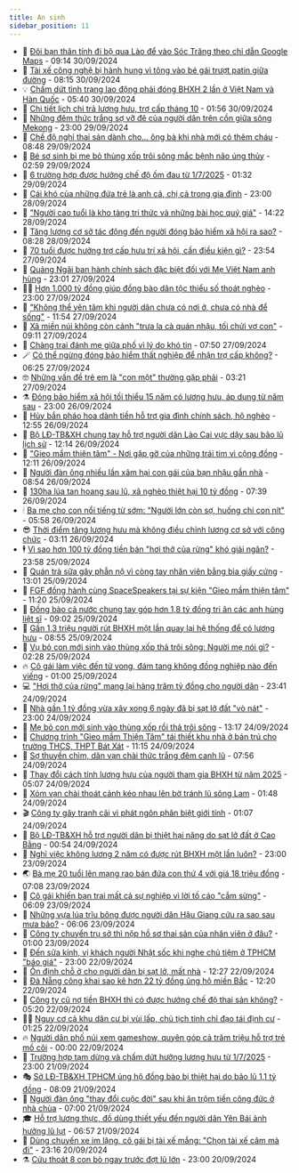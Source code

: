 ```yaml
---
title: An sinh
sidebar_position: 11
---
```


<!-- dantri-an-sinh:START -->
- 👺 [Đôi bạn thân tính đi bộ qua Lào để vào Sóc Trăng theo chỉ dẫn Google Maps](https://dantri.com.vn/an-sinh/doi-ban-than-tinh-di-bo-qua-lao-de-vao-soc-trang-theo-chi-dan-google-maps-20240930153703833.htm) - 09:14 30/09/2024
- 👀 [Tài xế công nghệ bị hành hung vì tông vào bé gái trượt patin giữa đường](https://dantri.com.vn/lao-dong-viec-lam/tai-xe-cong-nghe-bi-hanh-hung-vi-tong-vao-be-gai-truot-patin-giua-duong-20240930142548702.htm) - 08:15 30/09/2024
- 💡 [Chấm dứt tình trạng lao động phải đóng BHXH 2 lần ở Việt Nam và Hàn Quốc](https://dantri.com.vn/an-sinh/cham-dut-tinh-trang-lao-dong-phai-dong-bhxh-2-lan-o-viet-nam-va-han-quoc-20240930101257623.htm) - 05:40 30/09/2024
- 💄 [Chi tiết lịch chi trả lương hưu, trợ cấp tháng 10](https://dantri.com.vn/an-sinh/chi-tiet-lich-chi-tra-luong-huu-tro-cap-thang-10-20240930084852599.htm) - 01:56 30/09/2024
- 🧠 [Những đêm thức trắng sợ vỡ đê của người dân trên cồn giữa sông Mekong](https://dantri.com.vn/an-sinh/nhung-dem-thuc-trang-so-vo-de-cua-nguoi-dan-tren-con-giua-song-mekong-20240929175805586.htm) - 23:00 29/09/2024
- 🫣 [Chế độ nghỉ thai sản dành cho... ông bà khi nhà mới có thêm cháu](https://dantri.com.vn/an-sinh/che-do-nghi-thai-san-danh-cho-ong-ba-khi-nha-moi-co-them-chau-20240929152446851.htm) - 08:48 29/09/2024
- 🥸 [Bé sơ sinh bị mẹ bỏ thùng xốp trôi sông mắc bệnh não úng thủy](https://dantri.com.vn/an-sinh/be-so-sinh-bi-me-bo-thung-xop-troi-song-mac-benh-nao-ung-thuy-20240929084552743.htm) - 02:59 29/09/2024
- 🤭 [6 trường hợp được hưởng chế độ ốm đau từ 1/7/2025](https://dantri.com.vn/an-sinh/6-truong-hop-duoc-huong-che-do-om-dau-tu-172025-20240928182346256.htm) - 01:32 29/09/2024
- 💂 [Cái khó của những đứa trẻ là anh cả, chị cả trong gia đình](https://dantri.com.vn/an-sinh/cai-kho-cua-nhung-dua-tre-la-anh-ca-chi-ca-trong-gia-dinh-20240926161041863.htm) - 23:00 28/09/2024
- 🦣 [&quot;Người cao tuổi là kho tàng tri thức và những bài học quý giá&quot;](https://dantri.com.vn/an-sinh/nguoi-cao-tuoi-la-kho-tang-tri-thuc-va-nhung-bai-hoc-quy-gia-20240928134159511.htm) - 14:22 28/09/2024
- 🧰 [Tăng lương cơ sở tác động đến người đóng bảo hiểm xã hội ra sao?](https://dantri.com.vn/an-sinh/tang-luong-co-so-tac-dong-den-nguoi-dong-bao-hiem-xa-hoi-ra-sao-20240928151654305.htm) - 08:28 28/09/2024
- 🤩 [70 tuổi được hưởng trợ cấp hưu trí xã hội, cần điều kiện gì?](https://dantri.com.vn/an-sinh/70-tuoi-duoc-huong-tro-cap-huu-tri-xa-hoi-can-dieu-kien-gi-20240927170124442.htm) - 23:54 27/09/2024
- 🤖 [Quảng Ngãi ban hành chính sách đặc biệt đối với Mẹ Việt Nam anh hùng](https://dantri.com.vn/an-sinh/quang-ngai-ban-hanh-chinh-sach-dac-biet-doi-voi-me-viet-nam-anh-hung-20240927181341100.htm) - 23:01 27/09/2024
- 🧑‍💻 [Hơn 1.000 tỷ đồng giúp đồng bào dân tộc thiểu số thoát nghèo](https://dantri.com.vn/an-sinh/hon-1000-ty-dong-giup-dong-bao-dan-toc-thieu-so-thoat-ngheo-20240927165230216.htm) - 23:00 27/09/2024
- 🦍 [&quot;Không thể yên tâm khi người dân chưa có nơi ở, chưa có nhà để sống&quot;](https://dantri.com.vn/an-sinh/khong-the-yen-tam-khi-nguoi-dan-chua-co-noi-o-chua-co-nha-de-song-20240927180735929.htm) - 11:54 27/09/2024
- 🦆 [Xã miền núi không còn cảnh &quot;trưa la cà quán nhậu, tối chửi vợ con&quot;](https://dantri.com.vn/an-sinh/xa-mien-nui-khong-con-canh-trua-la-ca-quan-nhau-toi-chui-vo-con-20240927152927702.htm) - 09:11 27/09/2024
- 🌊 [Chàng trai đánh mẹ giữa phố vì lý do khó tin](https://dantri.com.vn/an-sinh/chang-trai-danh-me-giua-pho-vi-ly-do-kho-tin-20240927121116350.htm) - 07:50 27/09/2024
- 🪄 [Có thể ngừng đóng bảo hiểm thất nghiệp để nhận trợ cấp không?](https://dantri.com.vn/an-sinh/co-the-ngung-dong-bao-hiem-that-nghiep-de-nhan-tro-cap-khong-20240927111956695.htm) - 06:25 27/09/2024
- 🤓 [Những vấn đề trẻ em là &quot;con một&quot; thường gặp phải](https://dantri.com.vn/an-sinh/nhung-van-de-tre-em-la-con-mot-thuong-gap-phai-20240924095828298.htm) - 03:21 27/09/2024
- ⚗️ [Đóng bảo hiểm xã hội tối thiểu 15 năm có lương hưu, áp dụng từ năm sau](https://dantri.com.vn/an-sinh/dong-bao-hiem-xa-hoi-toi-thieu-15-nam-co-luong-huu-ap-dung-tu-nam-sau-20240926211657865.htm) - 23:00 26/09/2024
- 💃 [Hủy bắn pháo hoa dành tiền hỗ trợ gia đình chính sách, hộ nghèo](https://dantri.com.vn/an-sinh/huy-ban-phao-hoa-danh-tien-ho-tro-gia-dinh-chinh-sach-ho-ngheo-20240926190159191.htm) - 12:55 26/09/2024
- 💼 [Bộ LĐ-TB&amp;XH chung tay hỗ trợ người dân Lào Cai vực dậy sau bão lũ lịch sử](https://dantri.com.vn/an-sinh/bo-ld-tbxh-chung-tay-ho-tro-nguoi-dan-lao-cai-vuc-day-sau-bao-lu-lich-su-20240926183023023.htm) - 12:14 26/09/2024
- 🤖 [&quot;Gieo mầm thiện tâm&quot; - Nơi gặp gỡ của những trái tim vì cộng đồng](https://dantri.com.vn/an-sinh/gieo-mam-thien-tam-noi-gap-go-cua-nhung-trai-tim-vi-cong-dong-20240926182525680.htm) - 12:11 26/09/2024
- 🧐 [Người đàn ông nhiều lần xâm hại con gái của bạn nhậu gần nhà](https://dantri.com.vn/an-sinh/nguoi-dan-ong-nhieu-lan-xam-hai-con-gai-cua-ban-nhau-gan-nha-20240926142826682.htm) - 08:54 26/09/2024
- 💯 [130ha lúa tan hoang sau lũ, xã nghèo thiệt hại 10 tỷ đồng](https://dantri.com.vn/an-sinh/130ha-lua-tan-hoang-sau-lu-xa-ngheo-thiet-hai-10-ty-dong-20240926120410468.htm) - 07:39 26/09/2024
- 🕯 [Ba mẹ cho con nổi tiếng từ sớm: &quot;Người lớn còn sợ, huống chi con nít&quot;](https://dantri.com.vn/an-sinh/ba-me-cho-con-noi-tieng-tu-som-nguoi-lon-con-so-huong-chi-con-nit-20240926123158222.htm) - 05:58 26/09/2024
- 😎 [Thời điểm tăng lương hưu mà không điều chỉnh lương cơ sở với công chức](https://dantri.com.vn/an-sinh/thoi-diem-tang-luong-huu-ma-khong-dieu-chinh-luong-co-so-voi-cong-chuc-20240926090244952.htm) - 03:11 26/09/2024
- 🕴 [Vì sao hơn 100 tỷ đồng tiền bán &quot;hơi thở của rừng&quot; khó giải ngân?](https://dantri.com.vn/an-sinh/vi-sao-hon-100-ty-dong-tien-ban-hoi-tho-cua-rung-kho-giai-ngan-20240924143220138.htm) - 23:58 25/09/2024
- 🤖 [Quán trà sữa gây phẫn nộ vì còng tay nhân viên bằng bìa giấy cứng](https://dantri.com.vn/an-sinh/quan-tra-sua-gay-phan-no-vi-cong-tay-nhan-vien-bang-bia-giay-cung-20240925133635469.htm) - 13:01 25/09/2024
- 🤡 [FGF đồng hành cùng SpaceSpeakers tại sự kiện &quot;Gieo mầm thiện tâm&quot;](https://dantri.com.vn/an-sinh/fgf-dong-hanh-cung-spacespeakers-tai-su-kien-gieo-mam-thien-tam-20240925180850022.htm) - 11:20 25/09/2024
- 💪 [Đồng bào cả nước chung tay góp hơn 1,8 tỷ đồng tri ân các anh hùng liệt sĩ](https://dantri.com.vn/an-sinh/dong-bao-ca-nuoc-chung-tay-gop-hon-18-ty-dong-tri-an-cac-anh-hung-liet-si-20240925155459393.htm) - 09:02 25/09/2024
- 🌝 [Gần 1,3 triệu người rút BHXH một lần quay lại hệ thống để có lương hưu](https://dantri.com.vn/an-sinh/gan-13-trieu-nguoi-rut-bhxh-mot-lan-quay-lai-he-thong-de-co-luong-huu-20240925152533630.htm) - 08:55 25/09/2024
- 🤩 [Vụ bỏ con mới sinh vào thùng xốp thả trôi sông: Người mẹ nói gì?](https://dantri.com.vn/an-sinh/vu-bo-con-moi-sinh-vao-thung-xop-tha-troi-song-nguoi-me-noi-gi-20240925085805760.htm) - 02:28 25/09/2024
- 🔥 [Cô gái làm việc đến tử vong, đám tang không đồng nghiệp nào đến viếng](https://dantri.com.vn/an-sinh/co-gai-lam-viec-den-tu-vong-dam-tang-khong-dong-nghiep-nao-den-vieng-20240924131238962.htm) - 01:00 25/09/2024
- 💻 [&quot;Hơi thở của rừng&quot; mang lại hàng trăm tỷ đồng cho người dân](https://dantri.com.vn/an-sinh/hoi-tho-cua-rung-mang-lai-hang-tram-ty-dong-cho-nguoi-dan-20240924131723805.htm) - 23:41 24/09/2024
- 💄 [Nhà gần 1 tỷ đồng vừa xây xong 6 ngày đã bị sạt lở đất &quot;vò nát&quot;](https://dantri.com.vn/an-sinh/nha-gan-1-ty-dong-vua-xay-xong-6-ngay-da-bi-sat-lo-dat-vo-nat-20240924202745489.htm) - 23:00 24/09/2024
- 🦆 [Mẹ bỏ con mới sinh vào thùng xốp rồi thả trôi sông](https://dantri.com.vn/an-sinh/me-bo-con-moi-sinh-vao-thung-xop-roi-tha-troi-song-20240924191148626.htm) - 13:17 24/09/2024
- 🐲 [Chương trình &quot;Gieo mầm Thiện Tâm&quot; tái thiết khu nhà ở bán trú cho trường THCS, THPT Bát Xát](https://dantri.com.vn/an-sinh/chuong-trinh-gieo-mam-thien-tam-tai-thiet-khu-nha-o-ban-tru-cho-truong-thcs-thpt-bat-xat-20240924172052657.htm) - 11:15 24/09/2024
- 🥷 [Sợ thuyền chìm, dân vạn chài thức trắng đêm canh lũ](https://dantri.com.vn/an-sinh/so-thuyen-chim-dan-van-chai-thuc-trang-dem-canh-lu-20240924133958289.htm) - 07:56 24/09/2024
- 💯 [Thay đổi cách tính lương hưu của người tham gia BHXH từ năm 2025](https://dantri.com.vn/an-sinh/thay-doi-cach-tinh-luong-huu-cua-nguoi-tham-gia-bhxh-tu-nam-2025-20240923183810909.htm) - 05:07 24/09/2024
- 🧐 [Xóm vạn chài thoát cảnh kéo nhau lên bờ tránh lũ sông Lam](https://dantri.com.vn/an-sinh/xom-van-chai-thoat-canh-keo-nhau-len-bo-tranh-lu-song-lam-20240924011207458.htm) - 01:48 24/09/2024
- 🎬 [Công ty gây tranh cãi vì phát ngôn phân biệt giới tính](https://dantri.com.vn/an-sinh/cong-ty-gay-tranh-cai-vi-phat-ngon-phan-biet-gioi-tinh-20240923165228180.htm) - 01:07 24/09/2024
- 🦍 [Bộ LĐ-TB&amp;XH hỗ trợ người dân bị thiệt hại nặng do sạt lở đất ở Cao Bằng](https://dantri.com.vn/an-sinh/bo-ld-tbxh-ho-tro-nguoi-dan-bi-thiet-hai-nang-do-sat-lo-dat-o-cao-bang-20240924032515283.htm) - 00:54 24/09/2024
- 🫶 [Nghỉ việc không lương 2 năm có được rút BHXH một lần luôn?](https://dantri.com.vn/an-sinh/nghi-viec-khong-luong-2-nam-co-duoc-rut-bhxh-mot-lan-luon-20240923050719145.htm) - 23:00 23/09/2024
- 🌏 [Bà mẹ 20 tuổi lên mạng rao bán đứa con thứ 4 với giá 18 triệu đồng](https://dantri.com.vn/an-sinh/ba-me-20-tuoi-len-mang-rao-ban-dua-con-thu-4-voi-gia-18-trieu-dong-20240923135203200.htm) - 07:08 23/09/2024
- 🫣 [Cô gái khiến bạn trai mất cả sự nghiệp vì lời tố cáo &quot;cắm sừng&quot;](https://dantri.com.vn/an-sinh/co-gai-khien-ban-trai-mat-ca-su-nghiep-vi-loi-to-cao-cam-sung-20240923112741904.htm) - 06:09 23/09/2024
- 🥰 [Những vựa lúa trĩu bông được người dân Hậu Giang cứu ra sao sau mưa bão?](https://dantri.com.vn/lao-dong-viec-lam/nhung-vua-lua-triu-bong-duoc-nguoi-dan-hau-giang-cuu-ra-sao-sau-mua-bao-20240923105011529.htm) - 06:06 23/09/2024
- 🎊 [Công ty chuyển trụ sở thì nộp hồ sơ thai sản của nhân viên ở đâu?](https://dantri.com.vn/an-sinh/cong-ty-chuyen-tru-so-thi-nop-ho-so-thai-san-cua-nhan-vien-o-dau-20240921182618037.htm) - 01:00 23/09/2024
- 💄 [Đến sửa kính, vị khách người Nhật sốc khi nghe chủ tiệm ở TPHCM &quot;báo giá&quot;](https://dantri.com.vn/an-sinh/den-sua-kinh-vi-khach-nguoi-nhat-soc-khi-nghe-chu-tiem-o-tphcm-bao-gia-20240922153300290.htm) - 23:00 22/09/2024
- 👹 [Ổn định chỗ ở cho người dân bị sạt lở, mất nhà](https://dantri.com.vn/an-sinh/on-dinh-cho-o-cho-nguoi-dan-bi-sat-lo-mat-nha-20240922153357076.htm) - 12:27 22/09/2024
- 💯 [Đà Nẵng công khai sao kê hơn 22 tỷ đồng ủng hộ miền Bắc](https://dantri.com.vn/an-sinh/da-nang-cong-khai-sao-ke-hon-22-ty-dong-ung-ho-mien-bac-20240922182938937.htm) - 12:20 22/09/2024
- 📝 [Công ty cũ nợ tiền BHXH thì có được hưởng chế độ thai sản không?](https://dantri.com.vn/an-sinh/cong-ty-cu-no-tien-bhxh-thi-co-duoc-huong-che-do-thai-san-khong-20240917143422864.htm) - 05:20 22/09/2024
- 👨‍🏫 [Nguy cơ cả khu dân cư bị vùi lấp, chủ tịch tỉnh chỉ đạo tái định cư](https://dantri.com.vn/an-sinh/nguy-co-ca-khu-dan-cu-bi-vui-lap-chu-tich-tinh-chi-dao-tai-dinh-cu-20240921145032494.htm) - 01:25 22/09/2024
- 🔥 [Người dân phố núi xem gameshow, quyên góp cả trăm triệu hỗ trợ trẻ mồ côi](https://dantri.com.vn/an-sinh/nguoi-dan-pho-nui-xem-gameshow-quyen-gop-ca-tram-trieu-ho-tro-tre-mo-coi-20240921174752091.htm) - 00:00 22/09/2024
- 🧰 [Trường hợp tạm dừng và chấm dứt hưởng lương hưu từ 1/7/2025](https://dantri.com.vn/an-sinh/truong-hop-tam-dung-va-cham-dut-huong-luong-huu-tu-172025-20240921172130777.htm) - 23:00 21/09/2024
- 🎭 [Sở LĐ-TB&amp;XH TPHCM ủng hộ đồng bào bị thiệt hại do bão lũ 1,1 tỷ đồng](https://dantri.com.vn/an-sinh/so-ld-tbxh-tphcm-ung-ho-dong-bao-bi-thiet-hai-do-bao-lu-11-ty-dong-20240921141826383.htm) - 08:09 21/09/2024
- 🔭 [Người đàn ông &quot;thay đổi cuộc đời&quot; sau khi ăn trộm tiền công đức ở nhà chùa](https://dantri.com.vn/an-sinh/nguoi-dan-ong-thay-doi-cuoc-doi-sau-khi-an-trom-tien-cong-duc-o-nha-chua-20240919224740127.htm) - 07:00 21/09/2024
- 🎓 [Hỗ trợ lương thực, đồ dùng thiết yếu đến người dân Yên Bái ảnh hưởng lũ lụt](https://dantri.com.vn/an-sinh/ho-tro-luong-thuc-do-dung-thiet-yeu-den-nguoi-dan-yen-bai-anh-huong-lu-lut-20240921124803749.htm) - 06:57 21/09/2024
- 🦅 [Dùng chuyến xe im lặng, cô gái bị tài xế mắng: &quot;Chọn tài xế câm mà đi&quot;](https://dantri.com.vn/an-sinh/dung-chuyen-xe-im-lang-co-gai-bi-tai-xe-mang-chon-tai-xe-cam-ma-di-20240920230555008.htm) - 23:16 20/09/2024
- ⚗️ [Cứu thoát 8 con bò ngay trước đợt lũ lớn](https://dantri.com.vn/an-sinh/cuu-thoat-8-con-bo-ngay-truoc-dot-lu-lon-20240920214543827.htm) - 23:00 20/09/2024<!-- dantri-an-sinh:END -->
